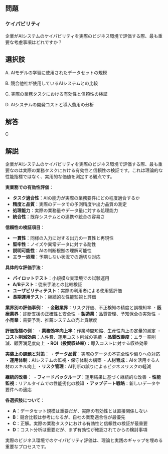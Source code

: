 ## 問題
### ケイパビリティ
企業がAIシステムのケイパビリティを実際のビジネス環境で評価する際、最も重要な考慮事項はどれですか？

## 選択肢
A. AIモデルの学習に使用されたデータセットの規模

B. 競合他社が使用しているAIシステムとの比較

C. 実際の業務タスクにおける有効性と信頼性の検証

D. AIシステムの開発コストと導入費用の分析

## 解答
C

## 解説
企業がAIシステムのケイパビリティを実際のビジネス環境で評価する際、最も重要なのは実際の業務タスクにおける有効性と信頼性の検証です。これは理論的な性能指標ではなく、実用的な価値を測定する観点です。

**実業務での有効性評価**：
- **タスク適合性**：AIの能力が実際の業務要件にどの程度適合するか
- **精度と品質**：実際のデータでの予測精度や出力品質の測定
- **処理能力**：実際の業務量やデータ量に対する処理能力
- **統合性**：既存システムとの連携や統合の容易さ

**信頼性の検証項目**：
- **一貫性**：同様の入力に対する出力の一貫性と再現性
- **堅牢性**：ノイズや異常データに対する耐性
- **説明可能性**：AIの判断根拠の理解可能性
- **エラー処理**：予期しない状況での適切な対応

**具体的な評価手法**：
- **パイロットテスト**：小規模な実環境での試験運用
- **A/Bテスト**：従来手法との比較検証
- **ユーザビリティテスト**：実際の利用者による使用感評価
- **長期運用テスト**：継続的な性能監視と評価

**業界別の評価事例**：
・**金融業界**：リスク評価、不正検知の精度と誤検知率
・**医療業界**：診断支援の正確性と安全性
・**製造業**：品質管理、予知保全の実効性
・**小売業**：需要予測、推薦システムの売上貢献度

**評価指標の例**：
・**業務効率向上率**：作業時間短縮、生産性向上の定量的測定
・**コスト削減効果**：人件費、運用コスト削減の実績
・**品質改善度**：エラー率削減、顧客満足度向上
・**ROI（投資収益率）**：導入コストに対する収益効果

**実装上の課題と対策**：
・**データ品質**：実際のデータの不完全性や偏りへの対応
・**運用体制**：AIシステムの監視・保守体制の構築
・**人材育成**：AIを活用する人材のスキル向上
・**リスク管理**：AI判断の誤りによるビジネスリスクの軽減

**継続的改善**：
・**フィードバックループ**：運用結果に基づく継続的な改善
・**性能監視**：リアルタイムでの性能劣化の検知
・**アップデート戦略**：新しいデータや要件への適応

**各選択肢について**：
- **A**：データセット規模は重要だが、実際の有効性とは直接関係しない
- **B**：競合比較は参考になるが、自社の業務適合性が最優先
- **C**：正解。実際の業務タスクにおける有効性と信頼性の検証が最重要
- **D**：コスト分析は重要だが、まず有効性が確認されてからの検討事項

実際のビジネス環境でのケイパビリティ評価は、理論と実践のギャップを埋める重要なプロセスです。 